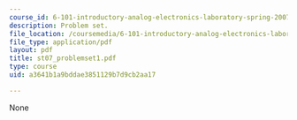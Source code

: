 ```yaml
---
course_id: 6-101-introductory-analog-electronics-laboratory-spring-2007
description: Problem set.
file_location: /coursemedia/6-101-introductory-analog-electronics-laboratory-spring-2007/a3641b1a9bddae3851129b7d9cb2aa17_st07_problemset1.pdf
file_type: application/pdf
layout: pdf
title: st07_problemset1.pdf
type: course
uid: a3641b1a9bddae3851129b7d9cb2aa17

---
```

None